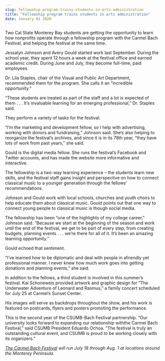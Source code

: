 ```yaml
---
slug: fellowship-program-trains-students-in-arts-administration
title: "Fellowship program trains students in arts administration"
date: January 01 2020
---
```


<p>Two Cal State Monterey Bay students are getting the opportunity to learn how nonprofits operate through a fellowship program with the Carmel Bach Festival, and helping the festival at the same time.</p><p>Jessalyn Johnson and Avery Gould started work last September. During the school year, they spent 12 hours a week at the festival office and earned academic credit. During June and July, they become full&#45;time, paid employees.
</p><p>Dr. Lila Staples, chair of the Visual and Public Art Department, recommended them for the program. She calls it an “incredible opportunity.”

“These students are treated as part of the staff and a lot is expected of them . . . It’s invaluable learning for an emerging professional,” Dr. Staples said.

They perform a variety of tasks for the festival.

“I’m the marketing and development fellow, so I help with advertising, working with donors and fundraising,” Johnson said. She’s also helping to reorganize the festival’s archives, and since it is in its 78th year, “they have lots of work from past years,” she said.

Gould is the digital media fellow. She runs the festival’s Facebook and Twitter accounts, and has made the website more informative and interactive.

The fellowship is a two&#45;way learning experience – the students learn new skills, and the festival staff gains insight and perspective on how to connect classical music to a younger generation through the fellows’ recommendations.
</p><p>Johnson and Gould work with local schools, churches and youth choirs to help educate them about classical music. Gould points out that one way to connect young people to classical music is though social media.
</p><p>The fellowship has been “one of the highlights of my college career,” Johnson said. “Because we start at the beginning of the season and work until the end of the festival, we get to be part of every step, from creating budgets, planning events . . . we’re there for all of it. It’s been an amazing learning opportunity.”
</p><p>Gould echoed that sentiment.
</p><p>“I’ve learned how to be diplomatic and deal with people in afriendly yet professional manner. I never knew how much work goes into getting donations and planning events,” she said.
</p><p>In addition to the fellows, a third student is involved in this summer’s festival. Kai Schoneweis provided artwork and graphic design for “The Underwater Adventure of Leonard and Rasmus,” a family concert scheduled for July 25 at Carmel’s Sunset Center.
</p><p>His images will serve as backdrops throughout the show, and his work is featured on postcards, flyers and posters promoting the performance.
</p><p>This is the second year of the CSUMB&#45;Bach Festival partnership. “Our university looks forward to expanding our relationship withthe Carmel Bach Festival,” said CSUMB President Eduardo Ochoa. “The festival is truly an outstanding cultural event, and CSUMB is proud to be working closely with its organizers.”
</p><p><em><a href="https://www.bachfestival.org/">The Carmel Bach Festival</a> will run July 18 through Aug. 1 at locations around the Monterey Peninsula.</em>
</p>
